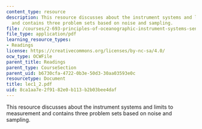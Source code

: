 ```yaml
---
content_type: resource
description: This resource discusses about the instrument systems and limits to measurement
  and contains three problem sets based on noise and sampling.
file: /courses/2-693-principles-of-oceanographic-instrument-systems-sensors-and-measurements-13-998-spring-2004/8ca1aa7e2f9182e0b113b2b03bee4daf_lec1_2.pdf
file_type: application/pdf
learning_resource_types:
- Readings
license: https://creativecommons.org/licenses/by-nc-sa/4.0/
ocw_type: OCWFile
parent_title: Readings
parent_type: CourseSection
parent_uid: b6730cfa-4722-0b3e-50d3-30aa03593e0c
resourcetype: Document
title: lec1_2.pdf
uid: 8ca1aa7e-2f91-82e0-b113-b2b03bee4daf
---
```

This resource discusses about the instrument systems and limits to measurement and contains three problem sets based on noise and sampling.